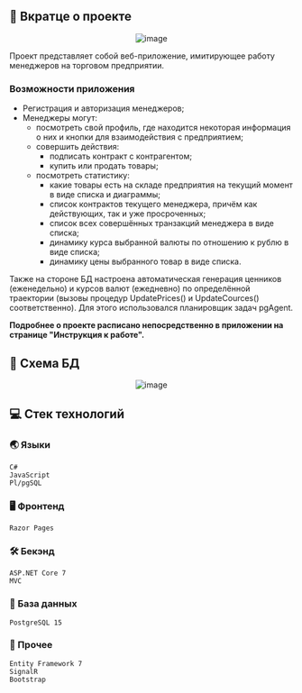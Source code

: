 ## :bookmark_tabs: Вкратце о проекте

<div align="center">

![image](https://user-images.githubusercontent.com/86602542/207268705-06f60201-dbba-497e-bdb0-e5b0df344aad.png)

</div>

Проект представляет собой веб-приложение, имитирующее работу менеджеров на торговом предприятии.
### Возможности приложения
- Регистрация и авторизация менеджеров;
- Менеджеры могут:
  - посмотреть свой профиль, где находится некоторая информация о них и кнопки для взаимодействия с предприятием;
  - совершить действия:
    - подписать контракт с контрагентом;
    - купить или продать товары;
  - посмотреть статистику:
    - какие товары есть на складе предприятия на текущий момент в виде списка и диаграммы;
    - список контрактов текущего менеджера, причём как действующих, так и уже просроченных;
    - список всех совершённых транзакций менеджера в виде списка;
    - динамику курса выбранной валюты по отношению к рублю в виде списка;
    - динамику цены выбранного товар в виде списка.

Также на стороне БД настроена автоматическая генерация ценников (еженедельно) и курсов валют (ежедневно) по определённой траектории (вызовы процедур UpdatePrices() и UpdateCources() соответственно). Для этого использовался планировщик задач pgAgent.

**Подробнее о проекте расписано непосредственно в приложении на странице "Инструкция к работе".**

## :floppy_disk: Схема БД

<div align="center">

![image](https://user-images.githubusercontent.com/86602542/209706796-acb6267d-24ff-4420-b8ec-f9bb04e2f908.png)

</div>

## :computer: Стек технологий
### :earth_asia: Языки
```
C#
JavaScript
Pl/pgSQL
```
### :desktop_computer: Фронтенд
```
Razor Pages
```
### :hammer_and_wrench: Бекэнд
```
ASP.NET Core 7
MVC
```
### :floppy_disk: База данных
```
PostgreSQL 15
```
### :scroll: Прочее
```
Entity Framework 7
SignalR
Bootstrap
```